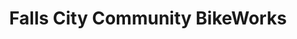 ---
title: "Falls City Community BikeWorks"
url: /louisville/falls-city-community-bikeworks/
shop: Fahrrad
---